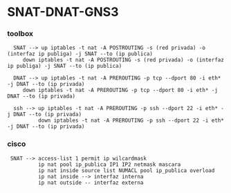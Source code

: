 # SNAT-DNAT-GNS3

### toolbox ###

      SNAT --> up iptables -t nat -A POSTROUTING -s (red privada) -o (interfaz ip publiga) -j SNAT --to (ip publica)
         down iptables -t nat -A POSTROUTING -s (red privada) -o (interfaz ip publiga) -j SNAT --to (ip publica)
         
      DNAT --> up iptables -t nat -A PREROUTING -p tcp --dport 80 -i eth* -j DNAT --to (ip privada)
         down iptables -t nat -A PREROUTING -p tcp --dport 80 -i eth* -j DNAT --to (ip privada)

      ssh --> up iptables -t nat -A PREROUTING -p ssh --dport 22 -i eth* -j DNAT --to (ip privada)
              down iptables -t nat -A PREROUTING -p ssh --dport 22 -i eth* -j DNAT --to (ip privada)
              
### cisco ###

     SNAT --> access-list 1 permit ip wilcardmask
              ip nat pool ip_publica IP1 IP2 netmask mascara
              ip nat inside source list NUMACL pool ip_publica overload
              ip nat inside --> interfaz interna
              ip nat outside -- interfaz externa
